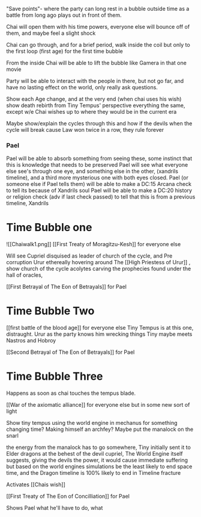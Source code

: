 "Save points"- where the party can long rest in a bubble outside time as a battle from long ago plays out in front of them.

Chai will open them with his time powers, everyone else will bounce off of them, and maybe feel a slight shock

Chai can go through, and for a brief period, walk inside the coil but only to the first loop (first age) for the first time bubble

From the inside Chai will be able to lift the bubble like Gamera in that one movie

Party will be able to interact with the people in there, but not go far, and have no lasting effect on the world, only really ask questions.

Show each Age change, and at the very end (when chai uses his wish) show death rebirth from Tiny Tempus' perspective everything the same, except w/e Chai wishes up to where they would be in the current era 

Maybe show/explain the cycles through this and how if the devils when the cycle will break cause Law won twice in a row, they rule forever


### Pael
Pael will be able to absorb something from seeing these, some instinct that this is knowledge that needs to be preserved
Pael will see what everyone else see's through one eye, and something else in the other, (xandrils timeline), and a third more mysterious one with both eyes closed.
Pael (or someone else if Pael tells them) will be able to make a DC:15 Arcana check to tell its because of Xandrils soul
Pael will be able to make a DC:20 history or religion check (adv if last check passed) to tell that this is from a previous timeline, Xandrils


# Time Bubble one
![[Chaiwalk1.png]]
[[First Treaty of Moragitzu-Kesh]] for everyone else

Will see Cupriel disquised as leader of church of the cycle, and Pre corruption Urur ethereally hovering around The [[High Priestess of Urur]] , show church of the cycle acolytes carving the prophecies found under the hall of oracles, 

[[First Betrayal of The Eon of Betrayals]] for Pael



# Time Bubble Two

[[first battle of the blood age]] for everyone else
Tiny Tempus is at this one, distraught. Urur as the party knows him wrecking things
Tiny maybe meets Nastros and Hobroy

[[Second Betrayal of The Eon of Betrayals]] for Pael

# Time Bubble Three

Happens as soon as chai touches the tempus blade.

[[War of the axiomatic alliance]] for everyone else but in some new sort of light

Show tiny tempus using the world engine in mechanus for something changing time? Making himself an archfey?
Maybe put the manalock on the snarl 

the energy from the manalock has to go somewhere, Tiny initially sent it to Elder dragons at the behest of the devil cupriel, The World Engine itself suggests, giving the devils the power,
it would cause immediate suffering but based on the world engines simulations be the least likely to end space time, and the Dragon timeline is 100% likely to end in Timeline fracture 

Activates [[Chais wish]]

[[First Treaty of The Eon of Concilliation]] for Pael

Shows Pael what he'll have to do, what 